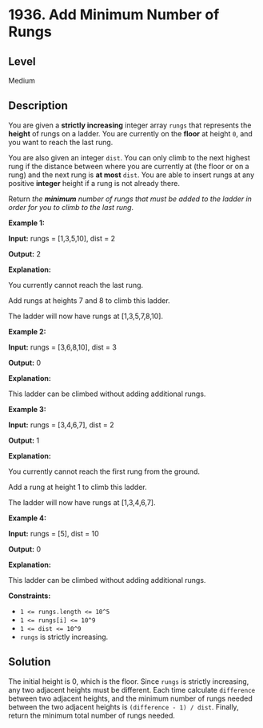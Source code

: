 # 1936. Add Minimum Number of Rungs
## Level
Medium

## Description
You are given a **strictly increasing** integer array `rungs` that represents the **height** of rungs on a ladder. You are currently on the **floor** at height `0`, and you want to reach the last rung.

You are also given an integer `dist`. You can only climb to the next highest rung if the distance between where you are currently at (the floor or on a rung) and the next rung is **at most** `dist`. You are able to insert rungs at any positive **integer** height if a rung is not already there.

Return *the **minimum** number of rungs that must be added to the ladder in order for you to climb to the last rung*.

**Example 1:**

**Input:** rungs = [1,3,5,10], dist = 2

**Output:** 2

**Explanation:**

You currently cannot reach the last rung.

Add rungs at heights 7 and 8 to climb this ladder.

The ladder will now have rungs at [1,3,5,7,8,10].

**Example 2:**

**Input:** rungs = [3,6,8,10], dist = 3

**Output:** 0

**Explanation:**

This ladder can be climbed without adding additional rungs.

**Example 3:**

**Input:** rungs = [3,4,6,7], dist = 2

**Output:** 1

**Explanation:**

You currently cannot reach the first rung from the ground.

Add a rung at height 1 to climb this ladder.

The ladder will now have rungs at [1,3,4,6,7].

**Example 4:**

**Input:** rungs = [5], dist = 10

**Output:** 0

**Explanation:**

This ladder can be climbed without adding additional rungs.

**Constraints:**

* `1 <= rungs.length <= 10^5`
* `1 <= rungs[i] <= 10^9`
* `1 <= dist <= 10^9`
* `rungs` is strictly increasing.

## Solution
The initial height is 0, which is the floor. Since `rungs` is strictly increasing, any two adjacent heights must be different. Each time calculate `difference` between two adjacent heights, and the minimum number of rungs needed between the two adjacent heights is `(difference - 1) / dist`. Finally, return the minimum total number of rungs needed.
